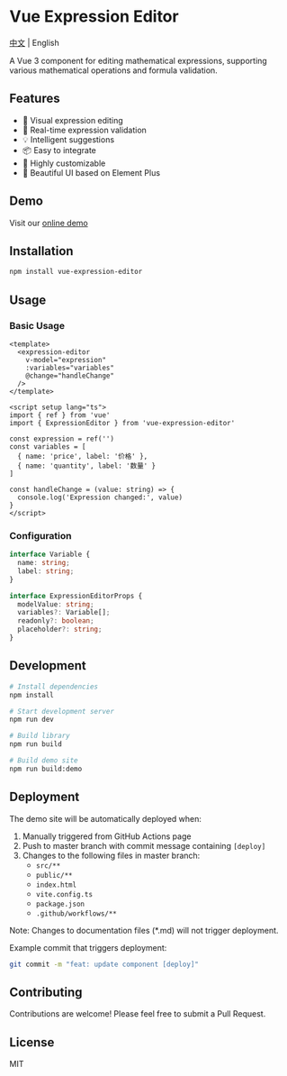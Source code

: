 # Vue Expression Editor

[中文](./README.zh-CN.md) | English

A Vue 3 component for editing mathematical expressions, supporting various mathematical operations and formula validation.

## Features

- 🎯 Visual expression editing
- 🚀 Real-time expression validation
- 💡 Intelligent suggestions
- 📦 Easy to integrate
- 🔧 Highly customizable
- 🎨 Beautiful UI based on Element Plus

## Demo

Visit our [online demo](https://iwangbowen.github.io/vue-expression-editor)

## Installation

```bash
npm install vue-expression-editor
```

## Usage

### Basic Usage

```vue
<template>
  <expression-editor
    v-model="expression"
    :variables="variables"
    @change="handleChange"
  />
</template>

<script setup lang="ts">
import { ref } from 'vue'
import { ExpressionEditor } from 'vue-expression-editor'

const expression = ref('')
const variables = [
  { name: 'price', label: '价格' },
  { name: 'quantity', label: '数量' }
]

const handleChange = (value: string) => {
  console.log('Expression changed:', value)
}
</script>
```

### Configuration

```typescript
interface Variable {
  name: string;
  label: string;
}

interface ExpressionEditorProps {
  modelValue: string;
  variables?: Variable[];
  readonly?: boolean;
  placeholder?: string;
}
```

## Development

```bash
# Install dependencies
npm install

# Start development server
npm run dev

# Build library
npm run build

# Build demo site
npm run build:demo
```

## Deployment

The demo site will be automatically deployed when:

1. Manually triggered from GitHub Actions page
2. Push to master branch with commit message containing `[deploy]`
3. Changes to the following files in master branch:
   - `src/**`
   - `public/**`
   - `index.html`
   - `vite.config.ts`
   - `package.json`
   - `.github/workflows/**`

Note: Changes to documentation files (*.md) will not trigger deployment.

Example commit that triggers deployment:
```bash
git commit -m "feat: update component [deploy]"
```

## Contributing

Contributions are welcome! Please feel free to submit a Pull Request.

## License

MIT